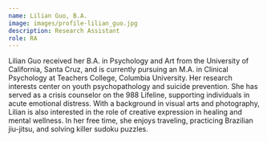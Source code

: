 ```yaml
---
name: Lilian Guo, B.A.
image: images/profile-lilian_guo.jpg
description: Research Assistant
role: RA
---
```

Lilian Guo received her B.A. in Psychology and Art from the University of California, Santa Cruz, and is currently pursuing an M.A. in Clinical Psychology at Teachers College, Columbia University. Her research interests center on youth psychopathology and suicide prevention. She has served as a crisis counselor on the 988 Lifeline, supporting individuals in acute emotional distress. With a background in visual arts and photography, Lilian is also interested in the role of creative expression in healing and mental wellness. In her free time, she enjoys traveling, practicing Brazilian jiu-jitsu, and solving killer sudoku puzzles.